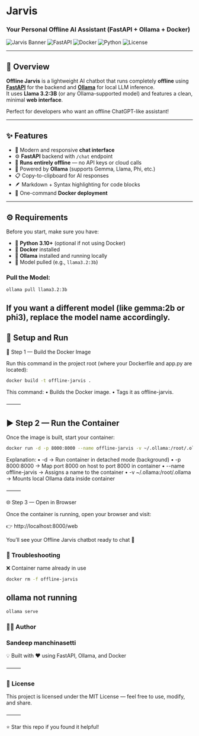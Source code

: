 #  Jarvis  
### Your Personal Offline AI Assistant (FastAPI + Ollama + Docker)

![Jarvis Banner](https://img.shields.io/badge/Project-Offline%20Jarvis-blue?style=for-the-badge)
![FastAPI](https://img.shields.io/badge/Backend-FastAPI-green?style=for-the-badge&logo=fastapi)
![Docker](https://img.shields.io/badge/Deployed%20with-Docker-blue?style=for-the-badge&logo=docker)
![Python](https://img.shields.io/badge/Language-Python-yellow?style=for-the-badge&logo=python)
![License](https://img.shields.io/badge/License-MIT-lightgrey?style=for-the-badge)

---

## 🧩 Overview
**Offline Jarvis** is a lightweight AI chatbot that runs completely **offline** using  
**[FastAPI](https://fastapi.tiangolo.com/)** for the backend and **[Ollama](https://ollama.com/)** for local LLM inference.  
It uses **Llama 3.2:3B** (or any Ollama-supported model) and features a clean, minimal **web interface**.

Perfect for developers who want an offline ChatGPT-like assistant!

---

## ✨ Features
- 💬 Modern and responsive **chat interface**
- ⚙️ **FastAPI** backend with `/chat` endpoint
- 🧱 **Runs entirely offline** — no API keys or cloud calls
- 🧠 Powered by **Ollama** (supports Gemma, Llama, Phi, etc.)
- 📋 Copy-to-clipboard for AI responses
- 🪶 Markdown + Syntax highlighting for code blocks
- 🐳 One-command **Docker deployment**

---


## ⚙️ Requirements
Before you start, make sure you have:
- 🐍 **Python 3.10+** (optional if not using Docker)
- 🐋 **Docker** installed  
- 🤖 **Ollama** installed and running locally  
- 🧠 Model pulled (e.g., `llama3.2:3b`)

### Pull the Model:

```bash
ollama pull llama3.2:3b
```
If you want a different model (like gemma:2b or phi3), replace the model name accordingly.
---

## 🚀 Setup and Run

🧱 Step 1 — Build the Docker Image

Run this command in the project root (where your Dockerfile and app.py are located):
```bash
docker build -t offline-jarvis .
```
This command:
	•	Builds the Docker image.
	•	Tags it as offline-jarvis.

⸻

## ▶️ Step 2 — Run the Container

Once the image is built, start your container:
```bash
docker run -d -p 8000:8000 --name offline-jarvis -v ~/.ollama:/root/.ollama offline-jarvis
```
Explanation:
	•	-d → Run container in detached mode (background)
	•	-p 8000:8000 → Map port 8000 on host to port 8000 in container
	•	--name offline-jarvis → Assigns a name to the container
	•	-v ~/.ollama:/root/.ollama → Mounts local Ollama data inside container

⸻

🌐 Step 3 — Open in Browser

Once the container is running, open your browser and visit:

👉 http://localhost:8000/web

You’ll see your Offline Jarvis chatbot ready to chat 💬
### 🧱 Troubleshooting

❌ Container name already in use
```bash
docker rm -f offline-jarvis
```
## ollama not running
```bash
ollama serve
```
### 👨‍💻 Author

### Sandeep manchinasetti
💡 Built with ❤️ using FastAPI, Ollama, and Docker

⸻

### 📝 License

This project is licensed under the MIT License — feel free to use, modify, and share.

⸻

⭐ Star this repo if you found it helpful!






